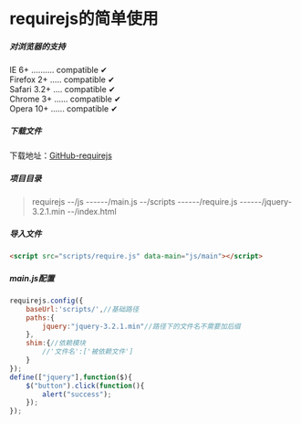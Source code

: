 # requirejs的简单使用

##### 对浏览器的支持

IE 6+ .......... compatible ✔  
Firefox 2+ ..... compatible ✔  
Safari 3.2+ .... compatible ✔  
Chrome 3+ ...... compatible ✔  
Opera 10+ ...... compatible ✔

##### 下载文件

下载地址：[GitHub-requirejs](https://github.com/linfushan/FILES/blob/master/require.js)

##### 项目目录
>requirejs
>--/js
>------/main.js
>--/scripts
>------/require.js
>------/jquery-3.2.1.min
>--/index.html

##### 导入文件

```html
<script src="scripts/require.js" data-main="js/main"></script>
```
##### main.js配置
```js
requirejs.config({
	baseUrl:'scripts/',//基础路径
	paths:{
		jquery:"jquery-3.2.1.min"//路径下的文件名不需要加后缀
	},
	shim:{//依赖模块
		//'文件名':['被依赖文件']
	}
});
define(["jquery"],function($){
	$("button").click(function(){
		alert("success");
	});
});
```



